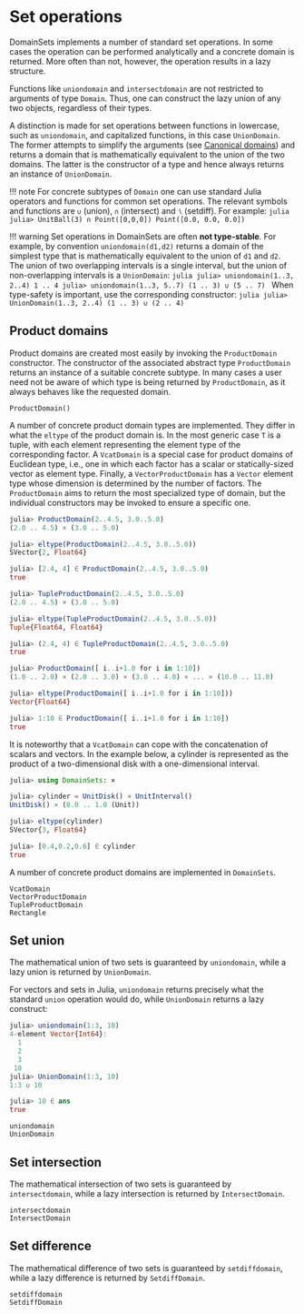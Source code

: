 # Set operations

DomainSets implements a number of standard set operations. In some cases the
operation can be performed analytically and a concrete domain is returned. More
often than not, however, the operation results in a lazy structure.

Functions like `uniondomain` and `intersectdomain` are not restricted to
arguments of type `Domain`. Thus, one can construct the lazy union of any two
objects, regardless of their types.

A distinction is made for set operations between functions in lowercase, such as `uniondomain`, and capitalized functions, in this case `UnionDomain`. The former
attempts to simplify the arguments (see [Canonical domains](@ref)) and returns
a domain that is mathematically equivalent to the union of the two domains.
The latter is the constructor of a type and hence always returns an instance of `UnionDomain`.

!!! note
    For concrete subtypes of `Domain` one can use standard Julia operators and
    functions for common set operations. The relevant symbols and functions are
    `∪` (union), `∩` (intersect) and `∖` (setdiff). For example:
    ```julia
    julia> UnitBall(3) ∩ Point([0,0,0])
    Point([0.0, 0.0, 0.0])
    ```

!!! warning
    Set operations in DomainSets are often **not type-stable**. For example,
    by convention `uniondomain(d1,d2)` returns a domain of the simplest type
    that is mathematically equivalent to the union of `d1` and `d2`. The union
    of two overlapping intervals is a single interval, but the union of
    non-overlapping intervals is a `UnionDomain`:
    ```julia
    julia> uniondomain(1..3, 2..4)
    1 .. 4
    julia> uniondomain(1..3, 5..7)
    (1 .. 3) ∪ (5 .. 7)
    ```
    When type-safety is important, use the corresponding constructor:
    ```julia
    julia> UnionDomain(1..3, 2..4)
    (1 .. 3) ∪ (2 .. 4)
    ```


## Product domains

Product domains are created most easily by invoking the `ProductDomain`
constructor. The constructor of the associated abstract type `ProductDomain`
returns an instance of a suitable concrete subtype. In many cases a user need
not be aware of which type is being returned by `ProductDomain`, as it always
behaves like the requested domain.


```@docs; canonical=false
ProductDomain()
```

A number of concrete product domain types are implemented. They differ in what
the `eltype` of the product domain is. In the most generic case `T` is a tuple,
with each element representing the element type of the corresponding factor. A
`VcatDomain` is a special case for product domains of Euclidean type, i.e.,
one in which each factor has a scalar or statically-sized vector as element type. Finally, a `VectorProductDomain` has a `Vector` element type whose dimension is determined by the number of factors. The `ProductDomain` aims to return the most specialized type of domain, but the individual constructors may be invoked to ensure a
specific one.


```julia
julia> ProductDomain(2..4.5, 3.0..5.0)
(2.0 .. 4.5) × (3.0 .. 5.0)

julia> eltype(ProductDomain(2..4.5, 3.0..5.0))
SVector{2, Float64}

julia> [2.4, 4] ∈ ProductDomain(2..4.5, 3.0..5.0)
true

julia> TupleProductDomain(2..4.5, 3.0..5.0)
(2.0 .. 4.5) × (3.0 .. 5.0)

julia> eltype(TupleProductDomain(2..4.5, 3.0..5.0))
Tuple{Float64, Float64}

julia> (2.4, 4) ∈ TupleProductDomain(2..4.5, 3.0..5.0)
true

julia> ProductDomain([ i..i+1.0 for i in 1:10])
(1.0 .. 2.0) × (2.0 .. 3.0) × (3.0 .. 4.0) × ... × (10.0 .. 11.0)

julia> eltype(ProductDomain([ i..i+1.0 for i in 1:10]))
Vector{Float64}

julia> 1:10 ∈ ProductDomain([ i..i+1.0 for i in 1:10])
true
```

It is noteworthy that a `VcatDomain` can cope with the concatenation of scalars
and vectors. In the example below, a cylinder is represented as the product of
a two-dimensional disk with a one-dimensional interval.
```julia
julia> using DomainSets: ×

julia> cylinder = UnitDisk() × UnitInterval()
UnitDisk() × (0.0 .. 1.0 (Unit))

julia> eltype(cylinder)
SVector{3, Float64}

julia> [0.4,0.2,0.6] ∈ cylinder
true
```

A number of concrete product domains are implemented in `DomainSets`.
```@docs; canonical=false
VcatDomain
VectorProductDomain
TupleProductDomain
Rectangle
```

## Set union

The mathematical union of two sets is guaranteed by `uniondomain`, while a lazy
union is returned by `UnionDomain`.

For vectors and sets in Julia, `uniondomain` returns precisely what the standard
`union` operation would do, while `UnionDomain` returns a lazy construct:
```julia
julia> uniondomain(1:3, 10)
4-element Vector{Int64}:
  1
  2
  3
 10
julia> UnionDomain(1:3, 10)
1:3 ∪ 10

julia> 10 ∈ ans
true
```

```@docs; canonical=false
uniondomain
UnionDomain
```

## Set intersection

The mathematical intersection of two sets is guaranteed by `intersectdomain`,
while a lazy intersection is returned by `IntersectDomain`.

```@docs; canonical=false
intersectdomain
IntersectDomain
```


## Set difference

The mathematical difference of two sets is guaranteed by `setdiffdomain`,
while a lazy difference is returned by `SetdiffDomain`.

```@docs; canonical=false
setdiffdomain
SetdiffDomain
```
